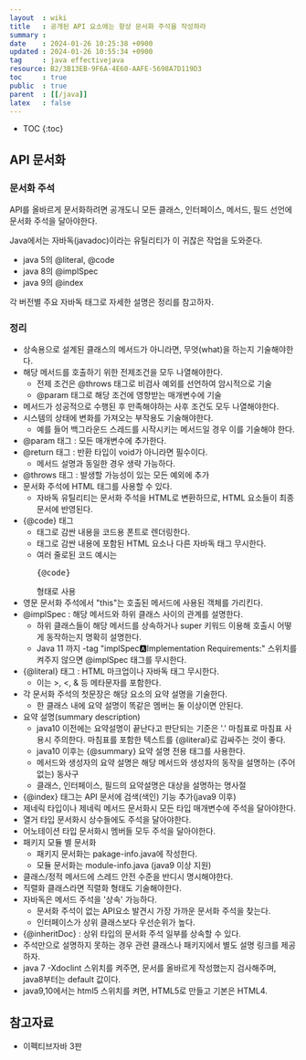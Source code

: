 ```yaml
---
layout  : wiki
title   : 공개된 API 요소에는 항상 문서화 주석을 작성하라
summary : 
date    : 2024-01-26 10:25:38 +0900
updated : 2024-01-26 10:55:34 +0900
tag     : java effectivejava
resource: B2/3B13EB-9F6A-4E60-AAFE-5698A7D119D3
toc     : true
public  : true
parent  : [[/java]]
latex   : false
---
```

* TOC
{:toc}

## API 문서화 

### 문서화 주석

API를 올바르게 문서화하려면 공개도니 모든 클래스, 인터페이스, 메서드, 필드 선언에 문서화 주석을 달아야한다.

Java에서는 자바독(javadoc)이라는 유틸리티가 이 귀찮은 작업을 도와준다. 

- java 5의 @literal, @code
- java 8의 @implSpec
- java 9의 @index

각 버전별 주요 자바독 태그로 자세한 설명은 정리를 참고하자.

### 정리

- 상속용으로 설계된 클래스의 메서드가 아니라면, 무엇(what)을 하는지 기술해야한다.
- 해당 메서드를 호출하기 위한 전제조건을 모두 나열해야한다.
    - 전제 조건은 @throws 태그로 비검사 예외를 선언하여 암시적으로 기술
    - @param 태그로 해당 조건에 영향받는 매개변수에 기술
- 메서드가 성공적으로 수행된 후 만족해야하는 사후 조건도 모두 나열해야한다.
- 시스템의 상태에 변화를 가져오는 부작용도 기술해야한다.
    - 예를 들어 백그라운드 스레드를 시작시키는 메서드일 경우 이를 기술해야 한다.
- @param 태그 : 모든 매개변수에 추가한다.
- @return 태그 : 반환 타입이 void가 아니라면 필수이다.
    - 메서드 설명과 동일한 경우 생략 가능하다.
- @throws 태그 : 발생할 가능성이 있는 모든 예외에 추가
- 문서화 주석에 HTML 태그를 사용할 수 있다.
    - 자바독 유틸리티는 문서화 주석을 HTML로 변환하므로, HTML 요소들이 최종 문서에 반영된다.
- {@code} 태그 
    - 태그로 감싼 내용을 코드용 폰트로 렌더링한다.
    - 태그로 감싼 내용에 포함된 HTML 요소나 다른 자바독 태그 무시한다.
    - 여러 줄로된 코드 예시는 <pre>{@code}</pre> 형태로 사용
- 영문 문서화 주석에서 "this"는 호출된 메서드에 사용된 객체를 가리킨다.
- @implSpec : 해당 메서드와 하위 클래스 사이의 관계를 설명한다.
    - 하위 클래스들이 해당 메서드를 상속하거나 super 키워드 이용해 호출시 어떻게 동작하는지 명확히 설명한다.
    - Java 11 까지 -tag "implSpec:a:Implementation Requirements:" 스위치를 켜주지 않으면  @implSpec 태그를 무시한다.
- {@literal} 태그 : HTML 마크업이나 자바독 태그 무시한다.
    - 이는 >, <, & 등 메타문자를 포함한다.
- 각 문서화 주석의 첫문장은 해당 요소의 요약 설명을 기술한다.
    - 한 클래스 내에 요약 설명이 똑같은 멤버는 둘 이상이면 안된다.
- 요약 설명(summary description)
    - java10 이전에는 요약설명이 끝난다고 판단되는 기준은 '.' 마침표로 마침표 사용시 주의한다. 마침표를 포함한 텍스트를 {@literal}로 감싸주는 것이 좋다.
    - java10 이후는 {@summary} 요약 설명 전용 태그를 사용한다.
    - 메서드와 생성자의 요약 설명은 해당 메서드와 생성자의 동작을 설명하는 (주어 없는) 동사구
    - 클래스, 인터페이스, 필드의 요약설명은 대상을 설명하는 명사절
- {@index} 태그는 API 문서에 검색(색인) 기능 추가(java9 이후)
- 제네릭 타입이나 제네릭 메서드 문서화시 모든 타입 매개변수에 주석을 달아야한다.
- 열거 타입 문서화시 상수들에도 주석을 달아야한다.
- 어노테이션 타입 문서화시 멤버들 모두 주석을 달아야한다.
- 패키지 모듈 별 문서화
    - 패키지 문서화는 pakage-info.java에 작성한다.
    - 모듈 문서화는 module-info.java (java9 이상 지원)
- 클래스/정적 메서드에 스레드 안전 수준을 반디시 명시해야한다.
- 직렬화 클래스라면 직렬화 형태도 기술해야한다.
- 자바독은 메서드 주석을 '상속' 가능하다.
    - 문서화 주석이 없는 API요소 발견시 가장 가까운 문서화 주석을 찾는다.
    - 인터페이스가 상위 클래스보다 우선순위가 높다.
- {@inheritDoc} : 상위 타입의 문서화 주석 일부를 상속할 수 있다.
- 주석만으로 설명하지 못하는 경우 관련 클래스나 패키지에서 별도 설명 링크를 제공하자.
- java 7 -Xdoclint 스위치를 켜주면, 문서를 올바르게 작성했는지 검사해주며, java8부터는 default 값이다.
- java9,10에서는 html5 스위치를 켜면, HTML5로 만들고 기본은 HTML4.

## 참고자료

- 이펙티브자바 3판

